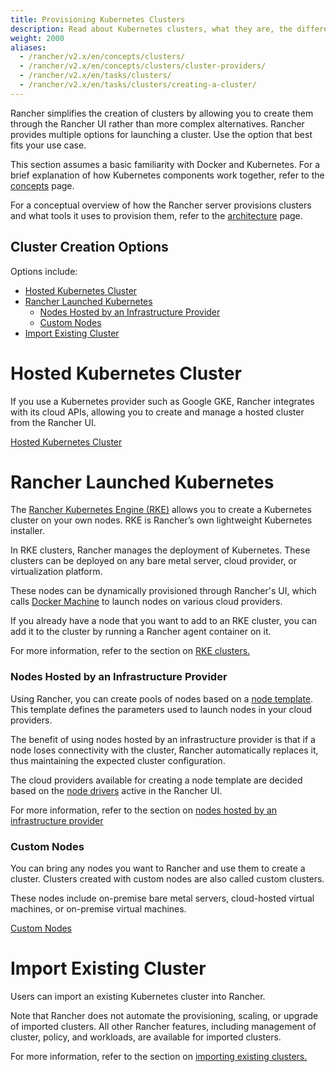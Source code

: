```yaml
---
title: Provisioning Kubernetes Clusters
description: Read about Kubernetes clusters, what they are, the different node types, and how to create clusters in Rancher
weight: 2000
aliases:
  - /rancher/v2.x/en/concepts/clusters/
  - /rancher/v2.x/en/concepts/clusters/cluster-providers/
  - /rancher/v2.x/en/tasks/clusters/
  - /rancher/v2.x/en/tasks/clusters/creating-a-cluster/
---
```


Rancher simplifies the creation of clusters by allowing you to create them through the Rancher UI rather than more complex alternatives. Rancher provides multiple options for launching a cluster. Use the option that best fits your use case.

This section assumes a basic familiarity with Docker and Kubernetes. For a brief explanation of how Kubernetes components work together, refer to the [concepts]({{<baseurl>}}/rancher/v2.x/en/overview/concepts) page.

For a conceptual overview of how the Rancher server provisions clusters and what tools it uses to provision them, refer to the [architecture]({{<baseurl>}}/rancher/v2.x/en/overview/architecture/) page.

## Cluster Creation Options

Options include:

<!-- TOC -->

- [Hosted Kubernetes Cluster](#hosted-kubernetes-cluster)
- [Rancher Launched Kubernetes](#rancher-launched-kubernetes)
    - [Nodes Hosted by an Infrastructure Provider](#nodes-hosted-by-an-infrastructure-provider)
    - [Custom Nodes](#custom-nodes)
- [Import Existing Cluster](#import-existing-cluster)

<!-- /TOC -->

# Hosted Kubernetes Cluster

If you use a Kubernetes provider such as Google GKE, Rancher integrates with its cloud APIs, allowing you to create and manage a hosted cluster from the Rancher UI.

[Hosted Kubernetes Cluster]({{<baseurl>}}/rancher/v2.x/en/cluster-provisioning/hosted-kubernetes-clusters)

# Rancher Launched Kubernetes

The [Rancher Kubernetes Engine (RKE)]({{<baseurl>}}/rke/latest/en/) allows you to create a Kubernetes cluster on your own nodes. RKE is Rancher’s own lightweight Kubernetes installer.

In RKE clusters, Rancher manages the deployment of Kubernetes. These clusters can be deployed on any bare metal server, cloud provider, or virtualization platform.

These nodes can be dynamically provisioned through Rancher's UI, which calls [Docker Machine](https://docs.docker.com/machine/) to launch nodes on various cloud providers.

If you already have a node that you want to add to an RKE cluster, you can add it to the cluster by running a Rancher agent container on it.

For more information, refer to the section on [RKE clusters.]({{<baseurl>}}/rancher/v2.x/en/cluster-provisioning/rke-clusters/)

### Nodes Hosted by an Infrastructure Provider

Using Rancher, you can create pools of nodes based on a [node template]({{<baseurl>}}/rancher/v2.x/en/cluster-provisioning/rke-clusters/node-pools/#node-templates). This template defines the parameters used to launch nodes in your cloud providers.

The benefit of using nodes hosted by an infrastructure provider is that if a node loses connectivity with the cluster, Rancher automatically replaces it, thus maintaining the expected cluster configuration.

The cloud providers available for creating a node template are decided based on the [node drivers]({{<baseurl>}}/rancher/v2.x/en/cluster-provisioning/rke-clusters/node-pools/#node-drivers) active in the Rancher UI.

For more information, refer to the section on [nodes hosted by an infrastructure provider]({{<baseurl>}}/rancher/v2.x/en/cluster-provisioning/rke-clusters/node-pools/)

### Custom Nodes

You can bring any nodes you want to Rancher and use them to create a cluster. Clusters created with custom nodes are also called custom clusters.

These nodes include on-premise bare metal servers, cloud-hosted virtual machines, or on-premise virtual machines.

[Custom Nodes]({{<baseurl>}}/rancher/v2.x/en/cluster-provisioning/rke-clusters/custom-nodes/)

# Import Existing Cluster

Users can import an existing Kubernetes cluster into Rancher. 

Note that Rancher does not automate the provisioning, scaling, or upgrade of imported clusters. All other Rancher features, including management of cluster, policy, and workloads, are available for imported clusters.

For more information, refer to the section on [importing existing clusters.]({{<baseurl>}}/rancher/v2.x/en/cluster-provisioning/imported-clusters/)
